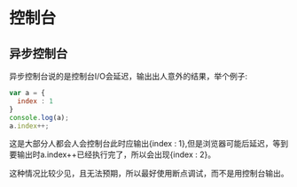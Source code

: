 # 控制台

## 异步控制台

异步控制台说的是控制台I/O会延迟，输出出人意外的结果，举个例子:

```js
var a = {
  index : 1
}
console.log(a);
a.index++;
```

这是大部分人都会人会控制台此时应输出{index : 1},但是浏览器可能后延迟，等到要输出时a.index++已经执行完了，所以会出现{index : 2}。

这种情况比较少见，且无法预期，所以最好使用断点调试，而不是用控制台输出。
